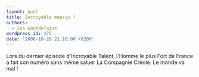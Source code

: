 ```yaml
---
layout: post
title: Incroyable mépris !
authors:
  - Joe Gantdelaine
wordpress_id: 475
date: '2008-10-20 21:10:00 +0200'
---
```

Lors du dernier épisode d'Incroyable Talent, l'Homme le plus Fort de France a fait son numéro sans même saluer La Compagnie Créole. Le monde va mal !
